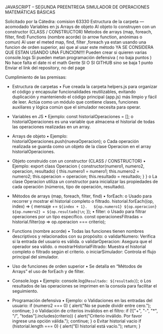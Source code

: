 JAVASCRIPT – SEGUNDA PREENTREGA
SIMULADOR DE OPERACIONES MATEMÁTICAS BÁSICAS

Solicitado por la Cátedra:
comision 63330 
Estructura de la carpeta — acomodado
Variables en js
Arrays de objeto
Al objeto lo construyen con un constructor (CLASS / CONSTRUCTOR)
Metodos de arrays (map, foreach, filter, find)
Functions (nombre acorde) (o arrow function, anónimas o comun)
Al user el meted map, find, filter ,foreach ya estan usando una funcion de orden superior, así que al usar este método YA SE CONSIDERA QUE ESTAN USANDO UNA FUNCION!!!!
Pueden crear si quieren varias
console.logs
Si pueden metan programación defensiva ( no baja puntos ) 
No hace falta el date ni el math
Gente SI O SI GITHUB sino se baja 1 punto
Enviar el link del repository, no del page

Cumplimiento de las premisas:
- Estructura de carpetas
•	Fue creada la carpeta helpers.js para organizar el código y encapsular funcionalidades reutilizables, evitando duplicación y manteniendo el código principal (app.js) más limpio y fácil de leer. Actúa como un módulo que contiene clases, funciones auxiliares y lógica común que el simulador necesita para operar.

- Variables en JS
•	Ejemplo:
const historialOperaciones = [];
o	historialOperaciones es una variable que almacena el historial de todas las operaciones realizadas en un array.
- Arrays de objeto
•	Ejemplo:
historialOperaciones.push(nuevaOperacion);
o	Cada operación realizada se guarda como un objeto de la clase Operacion en el array historialOperaciones.
- Objeto construido con un constructor (CLASS / CONSTRUCTOR)
•	Ejemplo:
export class Operacion {
    constructor(numero1, numero2, operacion, resultado) {
        this.numero1 = numero1;
        this.numero2 = numero2;
        this.operacion = operacion;
        this.resultado = resultado;
    }
}
o	La clase Operacion utiliza un constructor para inicializar las propiedades de cada operación (números, tipo de operación, resultado).
- Métodos de arrays (map, foreach, filter, find)
•	forEach:
o	Usado para recorrer y mostrar el historial completo o filtrado.
historial.forEach((op, index) => {
    mensaje += `${index + 1}.   ${op.numero1} ${op.operacion} ${op.numero2} = ${op.resultado}\n`;
});
•	filter:
o	Usado para filtrar operaciones por un tipo específico.
const operacionesFiltradas = historial.filter(op => op.operacion === criterio);
- Functions (nombre acorde)
•	Todas las funciones tienen nombres descriptivos y relacionados con su propósito:
o	validarNumero: Verifica si la entrada del usuario es válida.
o	validarOperacion: Asegura que el operador sea válido.
o	mostrarHistorialFiltrado: Muestra el historial completo o filtrado según el criterio.
o	iniciarSimulador: Controla el flujo principal del simulador.
- Uso de funciones de orden superior
•	Se detalla en “Métodos de Arrays” el uso de forEach y de filter.
- Console.logs
•	Ejemplo:
console.log(`Resultado: ${resultado}`);
o	Los resultados de las operaciones se imprimen en la consola para facilitar el seguimiento.
- Programación defensiva
•	Ejemplo:
o	Validaciones en las entradas del usuario:
if (numero2 === 0) {
    alert("No se puede dividir entre cero.");
    continue;
}
o	Validación de criterios inválidos en el filtro:
if (!["+", "-", "*", "/", "todas"].includes(criterio)) {
    alert("Criterio inválido. Por favor ingrese una opción válida.");
    continue;
}
o	Evitar historial vacio
if (historial.length === 0) {
    alert("El historial está vacío.");
    return;
}



